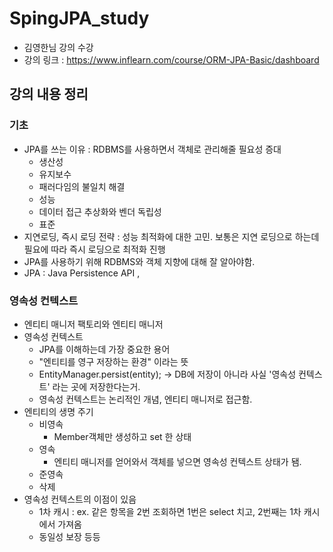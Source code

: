 # SpingJPA_study

- 김영한님 강의 수강
- 강의 링크 : https://www.inflearn.com/course/ORM-JPA-Basic/dashboard

## 강의 내용 정리

### 기초
- JPA를 쓰는 이유 : RDBMS를 사용하면서 객체로 관리해줄 필요성 증대
  - 생산성
  - 유지보수
  - 패러다임의 불일치 해결
  - 성능
  - 데이터 접근 추상화와 벤더 독립성
  - 표준
- 지연로딩, 즉시 로딩 전략 : 성능 최적화에 대한 고민. 보통은 지연 로딩으로 하는데 필요에 따라 즉시 로딩으로 최적화 진행
- JPA를 사용하기 위해 RDBMS와 객체 지향에 대해 잘 알아야함.
- JPA : Java Persistence API , 


### 영속성 컨텍스트
- 엔티티 매니저 팩토리와 엔티티 매니저
- 영속성 컨텍스트
  - JPA를 이해하는데 가장 중요한 용어
  - "엔티티를 영구 저장하는 환경" 이라는 뜻
  - EntityManager.persist(entity); -> DB에 저장이 아니라 사실 '영속성 컨텍스트' 라는 곳에 저장한다는거.
  - 영속성 컨텍스트는 논리적인 개념, 엔티티 매니저로 접근함.
- 엔티티의 생명 주기
  - 비영속
    - Member객체만 생성하고 set 한 상태
  - 영속
    - 엔티티 매니저를 얻어와서 객체를 넣으면 영속성 컨텍스트 상태가 됌.
  - 준영속
  - 삭제
- 영속성 컨텍스트의 이점이 있음
  - 1차 캐시 : ex. 같은 항목을 2번 조회하면 1번은 select 치고, 2번째는 1차 캐시에서 가져옴
  - 동일성 보장 등등